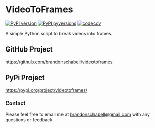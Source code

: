 # VideoToFrames

[![PyPI version](https://badge.fury.io/py/videotoframes.svg)](https://badge.fury.io/py/videotoframes)
[![PyPI pyversions](https://img.shields.io/pypi/pyversions/videotoframes.svg)](https://pypi.python.org/pypi/videotoframes/)
[![codecov](https://codecov.io/gh/brandonschabell/videotoframes/branch/master/graph/badge.svg)](https://codecov.io/gh/brandonschabell/videotoframes)

A simple Python script to break videos into frames.

## GitHub Project
https://github.com/brandonschabell/videotoframes

## PyPi Project
https://pypi.org/project/videotoframes/

### Contact

Please feel free to email me at brandonschabell@gmail.com with any questions or feedback.